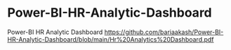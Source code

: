 # Power-BI-HR-Analytic-Dashboard
Power-BI HR Analytic Dashboard
https://github.com/bariaakash/Power-BI-HR-Analytic-Dashboard/blob/main/Hr%20Analytics%20Dashboard.pdf
